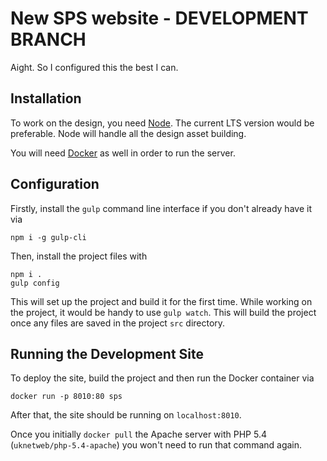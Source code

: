 # New SPS website - DEVELOPMENT BRANCH

Aight. So I configured this the best I can.

## Installation
To work on the design, you need [Node](https://nodejs.org). The current LTS version would be preferable. Node will handle all the design asset building.

You will need [Docker](https://www.docker.com/) as well in order to run the server.

## Configuration
Firstly, install the `gulp` command line interface if you don't already have it via
```
npm i -g gulp-cli
```

Then, install the project files with
```
npm i .
gulp config
```
This will set up the project and build it for the first time. While working on the project, it would be handy to use `gulp watch`. This will build the project once any files are saved in the project `src` directory.

## Running the Development Site
To deploy the site, build the project and then run the Docker container via
```
docker run -p 8010:80 sps
```

After that, the site should be running on `localhost:8010`.

Once you initially `docker pull` the Apache server with PHP 5.4 (`uknetweb/php-5.4-apache`) you won't need to run that command again.
